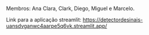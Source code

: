 Membros: Ana Clara, Clark, Diego, Miguel e Marcelo.

Link para a aplicação streamlit:
https://detectordesinais-uansdvganwc4aarpe5q6vk.streamlit.app/
